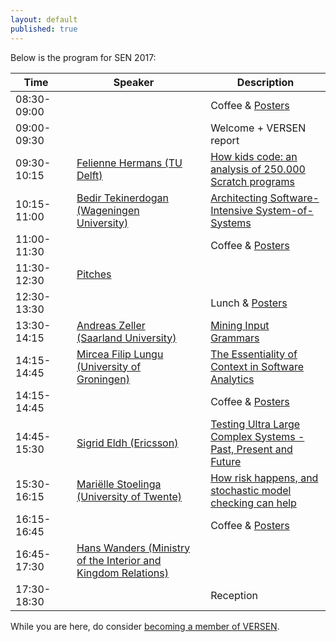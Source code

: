 ```yaml
---
layout: default
published: true
---
```


Below is the program for SEN 2017:

| Time | | Speaker | | Description |
|----- |-| ------  |-| ---------- |
| 08:30-09:00 | | | | Coffee & [Posters](./posters) |
| 09:00-09:30 | | | | Welcome + VERSEN report |
| 09:30-10:15 | | [Felienne Hermans (TU Delft)](./hermans) | | [How kids code: an analysis of 250.000 Scratch programs](./hermans) |
| 10:15-11:00 | | [Bedir Tekinerdogan (Wageningen University)](./tekinerdogan) | | [Architecting Software-Intensive System-of-Systems](./tekinerdogan) |
| 11:00-11:30 | | | | Coffee & [Posters](./posters) | 
| 11:30-12:30 | | [Pitches](./pitches) | | | 
| 12:30-13:30 | | | | Lunch & [Posters](./posters) |
| 13:30-14:15 | | [Andreas Zeller (Saarland University)](./zeller) | | [Mining Input Grammars](./zeller) | 
| 14:15-14:45 | | [Mircea Filip Lungu (University of Groningen)](./lungu) | | [The Essentiality of Context in Software Analytics](./lungu) |
| 14:15-14:45 | | | | Coffee & [Posters](./posters) |
| 14:45-15:30 | | [Sigrid Eldh (Ericsson)](./eldh) | | [Testing Ultra Large Complex Systems - Past, Present and Future](./eldh) |
| 15:30-16:15 | | [Mariëlle Stoelinga (University of Twente)](./stoelinga)	| | [How risk happens, and stochastic model checking can help](./stoelinga) |
| 16:15-16:45 | | | | Coffee & [Posters](./posters) |
| 16:45-17:30 | | [Hans Wanders (Ministry of the Interior and Kingdom Relations)](./wanders)	| | |
| 17:30-18:30 | | |	| Reception |




While you are here, do consider [becoming a member of VERSEN](http://www.versen.nl/register).

